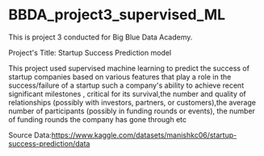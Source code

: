 # BBDA_project3_supervised_ML

This is project 3 conducted for Big Blue Data Academy.

Project's Title: Startup Success Prediction model

This project used supervised machine learning to predict the success of startup companies based on various features that play a role in the success/failure of a startup such  a company's ability to achieve recent significant milestones , critical for its survival,the number and quality of relationships (possibly with investors, partners, or customers),the average number of participants (possibly in funding rounds or events), the number of funding rounds the company has gone through etc

Source Data:https://www.kaggle.com/datasets/manishkc06/startup-success-prediction/data